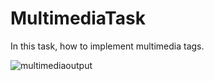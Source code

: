 # MultimediaTask
In this task,  how to implement multimedia tags. 

![multimediaoutput](https://github.com/Tarunj211/MultimediaTask/assets/132439784/e4d805a7-83ae-413a-aec7-cb8c8c76c032)

